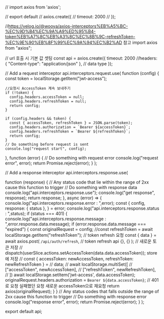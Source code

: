 // import axios from 'axios';

// export default
//     axios.create({
//         timeout: 2000
//     });



//https://velog.io/@wooya/axios-interceptors%EB%A5%BC-%EC%9D%B4%EC%9A%A9%ED%95%B4-token%EB%A7%8C%EB%A3%8C%EC%8B%9C-refreshToken-%EC%9E%90%EB%8F%99%EC%9A%94%EC%B2%AD 참고
import axios from "axios";

// url 호출 시 기본 값 셋팅
const api = axios.create({
    timeout: 2000
    //headers: { "Content-type": "application/json" }, // data type
});

// Add a request interceptor
api.interceptors.request.use(
  function (config) {
    const token = localStorage.getItem("jwt-access");

    //요청시 AccessToken 계속 보내주기
    if (!token) {
      config.headers.accessToken = null;
      config.headers.refreshToken = null;
      return config;
    }

    if (config.headers && token) {
      const { accessToken, refreshToken } = JSON.parse(token);
      config.headers.authorization = `Bearer ${accessToken}`;
      config.headers.refreshToken = `Bearer ${refreshToken}`;
      return config;
    }
    // Do something before request is sent
    console.log("request start", config);
  },
  function (error) {
    // Do something with request error
    console.log("request error", error);
    return Promise.reject(error);
  }
);

// Add a response interceptor
api.interceptors.response.use(
    
  function (response) {
    // Any status code that lie within the range of 2xx cause this function to trigger
    // Do something with response data
    console.log("api.interceptors.response.use");
    console.log("get response", response);
    return response;
  },
  async (error) => {
    console.log("api.interceptors.response.error : ",error);
    const {
      config,
      response: { status },
    } = error;
    console.log("api.interceptors.response.status : ",status);
    if (status === 401) {
        console.log("api.interceptors.response.message : ",error.response.data.message);
      if (error.response.data.message === "expired") {
        const originalRequest = config;
        //const refreshToken = await localStorage.getItem("refreshToken");
        // token refresh 요청
        const { data } = await axios.post(
          `/api/auth/refresh`, // token refresh api
          {},
          {}
        );
        // 새로운 토큰 저장
        // dispatch(userSlice.actions.setAccessToken(data.data.accessToken)); store에 저장
        // const { accessToken: newAccessToken, refreshToken: newRefreshToken } =
        //   data;
        // await localStorage.multiSet([
        //   ["accessToken", newAccessToken],
        //   ["refreshToken", newRefreshToken],
        // ])
        await localStorage.setItem('jwt-access', data.accessToken);
        originalRequest.headers.authorization = `Bearer ${data.accessToken}`;
        // 401로 요청 실패했던 요청 새로운 accessToken으로 재요청
        return axios(originalRequest);
      }
    }
    // Any status codes that falls outside the range of 2xx cause this function to trigger
    // Do something with response error
    console.log("response error", error);
    return Promise.reject(error);
  }
);

export default api;
